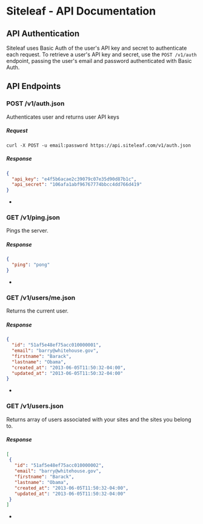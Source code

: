 
# Siteleaf - API Documentation
## API Authentication
Siteleaf uses Basic Auth of the user's API key and secret to authenticate each request. To retrieve a user's API key and secret, use the `POST /v1/auth` endpoint, passing the user's email and password authenticated with Basic Auth.
## API Endpoints
### POST /v1/auth.json
Authenticates user and returns user API keys

##### Request
```shell
curl -X POST -u email:password https://api.siteleaf.com/v1/auth.json
```

##### Response
```json
{
  "api_key": "e4f5b6acae2c39079c07e35d90d87b1c",
  "api_secret": "106afa1abf96767774bbcc4dd766d419"
}
```

-
### GET /v1/ping.json
Pings the server.

##### Response
```json
{
  "ping": "pong"
}
```

-
### GET /v1/users/me.json

Returns the current user.

##### Response
```json
{
  "id": "51af5e48ef75acc010000001",
  "email": "barry@whitehouse.gov",
  "firstname": "Barack",
  "lastname": "Obama",
  "created_at": "2013-06-05T11:50:32-04:00",
  "updated_at": "2013-06-05T11:50:32-04:00"
}
```

-
### GET /v1/users.json

Returns array of users associated with your sites and the sites you belong to.

##### Response
```json
[
 {
   "id": "51af5e48ef75acc010000002",
   "email": "barry@whitehouse.gov",
   "firstname": "Barack",
   "lastname": "Obama",
   "created_at": "2013-06-05T11:50:32-04:00",
   "updated_at": "2013-06-05T11:50:32-04:00"
 }
]
```

-
